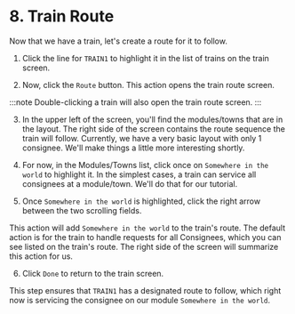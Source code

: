 # 8. Train Route

Now that we have a train, let's create a route for it to follow.

1. Click the line for `TRAIN1` to highlight it in the list of trains on the train screen.

2. Now, click the `Route` button. This action opens the train route screen.

:::note
Double-clicking a train will also open the train route screen.
:::

3. In the upper left of the screen, you'll find the modules/towns that are in the layout. The right side of the screen contains the route sequence the train will follow. Currently, we have a very basic layout with only 1 consignee. We'll make things a little more interesting shortly.

4. For now, in the Modules/Towns list, click once on `Somewhere in the world` to highlight it. In the simplest cases, a train can service all consignees at a module/town. We'll do that for our tutorial.

5. Once `Somewhere in the world` is highlighted, click the right arrow between the two scrolling fields.

This action will add `Somewhere in the world` to the train's route. The default action is for the train to handle requests for all Consignees, which you can see listed on the train's route. The right side of the screen will summarize this action for us.

6. Click `Done` to return to the train screen.

This step ensures that `TRAIN1` has a designated route to follow, which right now is servicing the consignee on our module `Somewhere in the world`.
